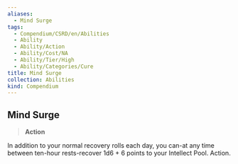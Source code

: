 ```yaml
---
aliases:
  - Mind Surge
tags:
  - Compendium/CSRD/en/Abilities
  - Ability
  - Ability/Action
  - Ability/Cost/NA
  - Ability/Tier/High
  - Ability/Categories/Cure
title: Mind Surge
collection: Abilities
kind: Compendium
---
```

## Mind Surge  
>**Action**
  
In addition to your normal recovery rolls each day, you can-at any time between ten-hour rests-recover 1d6 + 6 points to your Intellect Pool. Action.